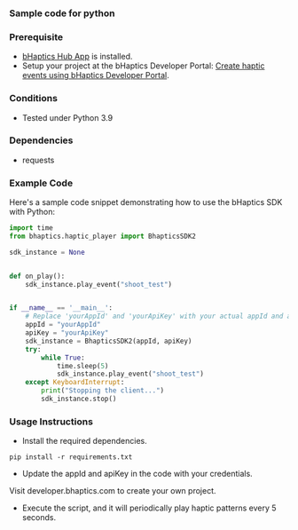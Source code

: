 ### Sample code for python

### Prerequisite
* [bHaptics Hub App](https://play.google.com/store/apps/details?id=com.bhaptics.hub) is installed.
* Setup your project at the bHaptics Developer Portal: [Create haptic events using bHaptics Developer Portal](https://bhaptics.notion.site/Create-haptic-events-using-bHaptics-Developer-Portal-b056c5a56e514afeb0ed436873dd87c6).

### Conditions
* Tested under Python 3.9

### Dependencies
* requests


### Example Code
Here's a sample code snippet demonstrating how to use the bHaptics SDK with Python:

```python
import time
from bhaptics.haptic_player import BhapticsSDK2

sdk_instance = None


def on_play():
    sdk_instance.play_event("shoot_test")


if __name__ == '__main__':
    # Replace 'yourAppId' and 'yourApiKey' with your actual appId and apiKey
    appId = "yourAppId"
    apiKey = "yourApiKey"
    sdk_instance = BhapticsSDK2(appId, apiKey)
    try:
        while True:
            time.sleep(5)
            sdk_instance.play_event("shoot_test")
    except KeyboardInterrupt:
        print("Stopping the client...")
        sdk_instance.stop()

```

### Usage Instructions
* Install the required dependencies.

```
pip install -r requirements.txt
```

* Update the appId and apiKey in the code with your credentials.

Visit developer.bhaptics.com to create your own project.

* Execute the script, and it will periodically play haptic patterns every 5 seconds.
